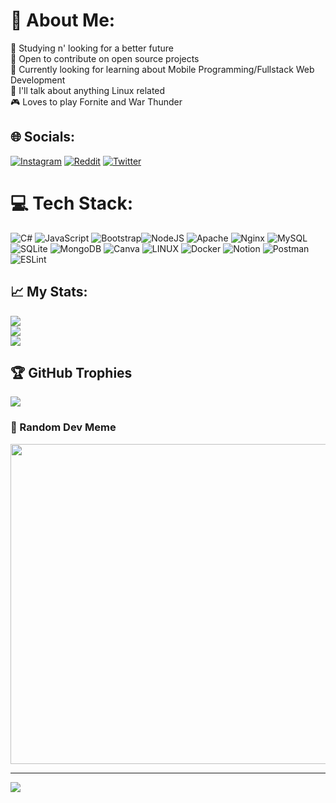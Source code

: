 # 💫 About Me:
🔭 Studying n' looking for a better future<br>🤝 Open to contribute on open source projects<br>🌱 Currently looking for learning about Mobile Programming/Fullstack Web Development<br>💬 I'll talk about anything Linux related<br>🎮 Loves to play Fornite and War Thunder


## 🌐 Socials:
[![Instagram](https://img.shields.io/badge/Instagram-%23E4405F.svg?logo=Instagram&logoColor=white)](https://instagram.com/https.samuel581) [![Reddit](https://img.shields.io/badge/Reddit-%23FF4500.svg?logo=Reddit&logoColor=white)](https://reddit.com/user/AyotesPupusa) [![Twitter](https://img.shields.io/badge/Twitter-%231DA1F2.svg?logo=Twitter&logoColor=white)](https://twitter.com/NoisyBoy581) 

# 💻 Tech Stack:
![C#](https://img.shields.io/badge/c%23-%23239120.svg?style=for-the-badge&logo=c-sharp&logoColor=white) ![JavaScript](https://img.shields.io/badge/javascript-%23323330.svg?style=for-the-badge&logo=javascript&logoColor=%23F7DF1E) ![Bootstrap](https://img.shields.io/badge/bootstrap-%23563D7C.svg?style=for-the-badge&logo=bootstrap&logoColor=white)![NodeJS](https://img.shields.io/badge/node.js-6DA55F?style=for-the-badge&logo=node.js&logoColor=white) ![Apache](https://img.shields.io/badge/apache-%23D42029.svg?style=for-the-badge&logo=apache&logoColor=white) ![Nginx](https://img.shields.io/badge/nginx-%23009639.svg?style=for-the-badge&logo=nginx&logoColor=white)  ![MySQL](https://img.shields.io/badge/mysql-%2300f.svg?style=for-the-badge&logo=mysql&logoColor=white) ![SQLite](https://img.shields.io/badge/sqlite-%2307405e.svg?style=for-the-badge&logo=sqlite&logoColor=white) ![MongoDB](https://img.shields.io/badge/MongoDB-%234ea94b.svg?style=for-the-badge&logo=mongodb&logoColor=white) ![Canva](https://img.shields.io/badge/Canva-%2300C4CC.svg?style=for-the-badge&logo=Canva&logoColor=white) ![LINUX](https://img.shields.io/badge/Linux-FCC624?style=for-the-badge&logo=linux&logoColor=black) ![Docker](https://img.shields.io/badge/docker-%230db7ed.svg?style=for-the-badge&logo=docker&logoColor=white) ![Notion](https://img.shields.io/badge/Notion-%23000000.svg?style=for-the-badge&logo=notion&logoColor=white) ![Postman](https://img.shields.io/badge/Postman-FF6C37?style=for-the-badge&logo=postman&logoColor=white) ![ESLint](https://img.shields.io/badge/ESLint-4B3263?style=for-the-badge&logo=eslint&logoColor=white)

## 📈 My Stats:
![](https://github-readme-stats.vercel.app/api?username=Samuel581&theme=dark&hide_border=false&include_all_commits=true&count_private=false)<br/>
![](https://github-readme-streak-stats.herokuapp.com/?user=Samuel581&theme=dark&hide_border=false)<br/>
![](https://github-readme-stats.vercel.app/api/top-langs/?username=Samuel581&theme=dark&hide_border=false&include_all_commits=true&count_private=false&layout=compact)

## 🏆 GitHub Trophies
![](https://github-profile-trophy.vercel.app/?username=Samuel581&theme=radical&no-frame=false&no-bg=true&margin-w=4)

### 🤪 Random Dev Meme
<img src="https://i.pinimg.com/564x/58/fc/cf/58fccf71fab91928d160d9344163397c.jpg" width="512px"/>

---
[![](https://visitcount.itsvg.in/api?id=Samuel581&icon=0&color=0)](https://visitcount.itsvg.in)

<!-- Proudly created with GPRM ( https://gprm.itsvg.in ) -->
